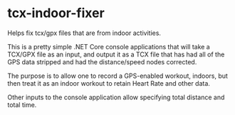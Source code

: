 # tcx-indoor-fixer
Helps fix tcx/gpx files that are from indoor activities.

This is a pretty simple .NET Core console applications that will take a TCX/GPX file as an input, and output it as a TCX file that has had all of the GPS data stripped and had the distance/speed nodes corrected.

The purpose is to allow one to record a GPS-enabled workout, indoors, but then treat it as an indoor workout to retain Heart Rate and other data.

Other inputs to the console application allow specifying total distance and total time.
